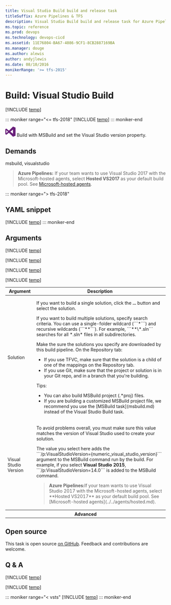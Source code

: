 ```yaml
---
title: Visual Studio Build build and release task
titleSuffix: Azure Pipelines & TFS
description: Visual Studio Build build and release task for Azure Pipelines and Team Foundation Server (TFS)
ms.topic: reference
ms.prod: devops
ms.technology: devops-cicd
ms.assetid: 11E76804-BA67-4086-9CF1-8CB2887169BA
ms.manager: douge
ms.author: alewis
author: andyjlewis
ms.date: 08/10/2016
monikerRange: '>= tfs-2015'
---
```


# Build: Visual Studio Build

[!INCLUDE [temp](../../_shared/version-tfs-2015-rtm.md)]

::: moniker range="<= tfs-2018"
[!INCLUDE [temp](../../_shared/concept-rename-note.md)]
::: moniker-end

![](_img/visual-studio-build.png) Build with MSBuild and set the Visual Studio version property.

## Demands

msbuild, visualstudio

> **Azure Pipelines:** If your team wants to use Visual Studio 2017 with the Microsoft-hosted agents, select **Hosted VS2017** as your default build pool. See [Microsoft-hosted agents](../../agents/hosted.md).

::: moniker range="> tfs-2018"
## YAML snippet
[!INCLUDE [temp](../_shared/yaml/VSBuildV1.md)]
::: moniker-end

## Arguments

<table>
<thead>
<tr>
<th>Argument</th>
<th>Description</th>
</tr>
</thead>

<tr>
<td>Solution</td>
<td>
<p>If you want to build a single solution, click the <strong>...</strong> button and select the solution.</p>
<p>If you want to build multiple solutions, specify search criteria. You can use a single-folder wildcard (```*```) and recursive wildcards (```**```). For example, ```**\*.sln``` searches for all *.sln* files in all subdirectories.</p>
<p>Make the sure the solutions you specify are downloaded by this build pipeline. On the Repository tab:</p>
<ul>
<li>
If you use TFVC, make sure that the solution is a child of one of the mappings on the Repository tab.
</li>
<li>If you use Git, make sure that the project or solution is in your Git repo, and in a branch that you're building.</li>
</ul>
<p>Tips:</p>
<ul>
<li>You can also build MSBuild project (.&#42;proj) files.</li>
<li>If you are building a customized MSBuild project file, we recommend you use the [MSBuild task](msbuild.md) instead of the Visual Studio Build task.</li>
</ul>
</td>
</tr>

[!INCLUDE [temp](../_shared/msbuild_args.md)]

<tr>
<td>Visual Studio Version</td>
<td><p>To avoid problems overall, you must make sure this value matches the version of Visual Studio used to create your solution.</p>
<p>The value you select here adds the ```/p:VisualStudioVersion={numeric_visual_studio_version}``` argument to the MSBuild command run by the build. For example, if you select <strong>Visual Studio 2015</strong>, ```/p:VisualStudioVersion=14.0``` is added to the MSBuild command.
</p>
<blockquote>
<p><strong>Azure Pipelines:</strong>If your team wants to use Visual Studio 2017 with the Microsoft-hosted agents, select **Hosted VS2017** as your default build pool. See [Microsoft-hosted agents](../../agents/hosted.md).</p>
</blockquote>
</td>
</tr>
<tr>
<th style="text-align: center" colspan="2">Advanced</th>
</tr>

[!INCLUDE [temp](../_shared/msbuild_architecture_arg.md)]

[!INCLUDE [temp](../_shared/msbuild_record_project_details_arg.md)]

[!INCLUDE [temp](../_shared/control-options-arguments.md)]
</table>

## Open source

This task is open source [on GitHub](https://github.com/Microsoft/vsts-tasks). Feedback and contributions are welcome.

## Q & A
<!-- BEGINSECTION class="md-qanda" -->

[!INCLUDE [temp](../_shared/msbuild_qa.md)]

[!INCLUDE [temp](../../_shared/qa-agents.md)]

::: moniker range="< vsts"
[!INCLUDE [temp](../../_shared/qa-versions.md)]
::: moniker-end

<!-- ENDSECTION -->

